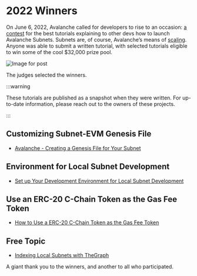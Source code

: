 # 2022 Winners

On June 6, 2022, Avalanche called for developers to rise to an occasion: [a
contest](https://medium.com/avalancheavax/avalanche-launches-subnet-tutorial-contest-with-32k-in-prizes-e8c81c731f2a)
for the best tutorials explaining to other devs how to launch Avalanche Subnets.
Subnets are, of course, Avalanche’s means of [scaling](https://medium.com/avalancheavax/its-time-infinitely-scale-with-subnets-ab7cc91efa7f).
Anyone was able to submit a written tutorial, with selected tutorials eligible
to win some of the cool $32,000 prize pool.

![Image for post](/img/subnet-tutorial-winners.png)

The judges selected the winners.

:::warning

These tutorials are published as a snapshot when they were written. 
For up-to-date information, please reach out to the owners of these 
projects.

:::


## Customizing Subnet-EVM Genesis File

- [Avalanche - Creating a Genesis File for Your Subnet](./2022/avax-subnet-customization/README.md)

## Environment for Local Subnet Development

- [Set up Your Development Environment for Local Subnet Development](./2022/local-subnet-development/README.md)

## Use an ERC-20 C-Chain Token as the Gas Fee Token

- [How to Use a ERC-20 C-Chain Token as the Gas Fee Token](./2022/erc20-as-subnet-gas-token/README.md)

## Free Topic

- [Indexing Local Subnets with TheGraph](./2022/avalanche-theGraph-index/README.md)

A giant thank you to the winners, and another to all who participated.
